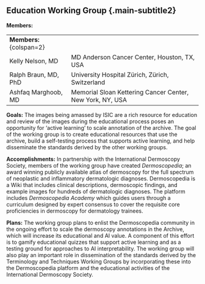 ## Education Working Group {.main-subtitle2}

**Members:**

| | |
| - | - |
| **Members:** {colspan=2} | |
| Kelly Nelson, MD | MD Anderson Cancer Center, Houston, TX, USA |
| Ralph Braun, MD, PhD | University Hospital Zürich, Zürich, Switzerland |
| Ashfaq Marghoob, MD | Memorial Sloan Kettering Cancer Center, New York, NY, USA |


**Goals:** The images being amassed by ISIC are a rich resource for education and review of the images during the educational process poses an opportunity for ‘active learning’ to scale annotation of the archive. The goal of the working group is to create educational resources that use the archive, build a self-testing process that supports active learning, and help disseminate the standards derived by the other working groups. 

**Accomplishments:** In partnership with the International Dermoscopy Society, members of the working group have created *Dermoscopedia*; an award winning publicly available atlas of dermoscopy for the full spectrum of neoplastic and inflammatory dermatologic diagnoses. Dermoscopedia is a Wiki that includes clinical descriptions, dermoscopic findings, and example images for hundreds of dermatologic diagnoses. The platform includes *Dermoscopedia Academy* which guides users through a curriculum designed by expert consensus to cover the requisite core proficiencies in dermoscopy for dermatology trainees. 
 
**Plans:** The working group plans to enlist the Dermoscopedia community in the ongoing effort to scale the dermoscopy annotations in the Archive, which will increase its educational and AI value. A component of this effort is to gamify educational quizzes that support active learning and as a testing ground for approaches to AI interpretability. The working group will also play an important role in dissemination of the standards derived by the Terminology and Techniques Working Groups by incorporating these into the Dermoscopedia platform and the educational activities of the International Dermoscopy Society. 
